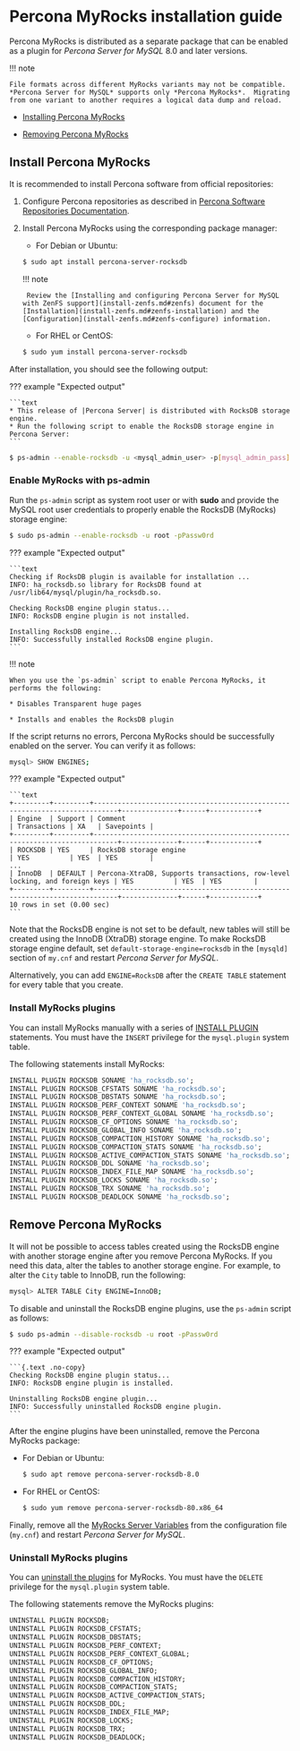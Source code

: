 # Percona MyRocks installation guide

Percona MyRocks is distributed as a separate package that can be enabled as a
plugin for *Percona Server for MySQL* 8.0 and later versions.

!!! note

    File formats across different MyRocks variants may not be compatible. *Percona Server for MySQL* supports only *Percona MyRocks*.  Migrating from one variant to another requires a logical data dump and reload.

* [Installing Percona MyRocks](#install-percona-myrocks)

* [Removing Percona MyRocks](#remove-percona-myrocks)

## Install Percona MyRocks

It is recommended to install Percona software from official repositories:

1. Configure Percona repositories as described in [Percona Software Repositories Documentation](https://docs.percona.com/percona-software-repositories/index.html).

2. Install Percona MyRocks using the corresponding package manager:

    * For Debian or Ubuntu:

    ```{.bash data-prompt="$"}
    $ sudo apt install percona-server-rocksdb
    ```

    !!! note

        Review the [Installing and configuring Percona Server for MySQL with ZenFS support](install-zenfs.md#zenfs) document for the [Installation](install-zenfs.md#zenfs-installation) and the [Configuration](install-zenfs.md#zenfs-configure) information.

    * For RHEL or CentOS:

    ```{.bash data-prompt="$"}
    $ sudo yum install percona-server-rocksdb
    ```

After installation, you should see the following output:

??? example "Expected output"
    
    ```text
    * This release of |Percona Server| is distributed with RocksDB storage engine.
    * Run the following script to enable the RocksDB storage engine in Percona Server:
    ```

```{.bash data-prompt="$"}
$ ps-admin --enable-rocksdb -u <mysql_admin_user> -p[mysql_admin_pass] [-S <socket>] [-h <host> -P <port>]
```

### Enable MyRocks with ps-admin

Run the `ps-admin` script as system root user or with **sudo**
and provide the MySQL root user credentials
to properly enable the RocksDB (MyRocks) storage engine:

```{.bash data-prompt="$"}
$ sudo ps-admin --enable-rocksdb -u root -pPassw0rd
```

??? example "Expected output"
    
    ```text
    Checking if RocksDB plugin is available for installation ...
    INFO: ha_rocksdb.so library for RocksDB found at /usr/lib64/mysql/plugin/ha_rocksdb.so.

    Checking RocksDB engine plugin status...
    INFO: RocksDB engine plugin is not installed.

    Installing RocksDB engine...
    INFO: Successfully installed RocksDB engine plugin.
    ```

!!! note

    When you use the `ps-admin` script to enable Percona MyRocks, it performs the following:

    * Disables Transparent huge pages
    
    * Installs and enables the RocksDB plugin

If the script returns no errors,
Percona MyRocks should be successfully enabled on the server.
You can verify it as follows:

```{.bash data-prompt="mysql>"}
mysql> SHOW ENGINES;
```

??? example "Expected output"
    
    ```text
    +---------+---------+----------------------------------------------------------------------------+--------------+------+------------+
    | Engine  | Support | Comment                                                                    | Transactions | XA   | Savepoints |
    +---------+---------+----------------------------------------------------------------------------+--------------+------+------------+
    | ROCKSDB | YES     | RocksDB storage engine                                                     | YES          | YES  | YES        |
    ...
    | InnoDB  | DEFAULT | Percona-XtraDB, Supports transactions, row-level locking, and foreign keys | YES          | YES  | YES        |
    +---------+---------+----------------------------------------------------------------------------+--------------+------+------------+
    10 rows in set (0.00 sec)
    ```

Note that the RocksDB engine is not set to be default,
new tables will still be created using the InnoDB (XtraDB) storage engine.
To make RocksDB storage engine default,
set `default-storage-engine=rocksdb` in the `[mysqld]` section
of `my.cnf` and restart *Percona Server for MySQL*.

Alternatively, you can add `ENGINE=RocksDB`
after the `CREATE TABLE` statement
for every table that you create.

### Install MyRocks plugins

You can install MyRocks manually with a series of [INSTALL PLUGIN](https://dev.mysql.com/doc/refman/8.0/en/install-plugin.html) statements. You must have the `INSERT` privilege for the `mysql.plugin` system table.

The following statements install MyRocks:

```sql
INSTALL PLUGIN ROCKSDB SONAME 'ha_rocksdb.so';
INSTALL PLUGIN ROCKSDB_CFSTATS SONAME 'ha_rocksdb.so';
INSTALL PLUGIN ROCKSDB_DBSTATS SONAME 'ha_rocksdb.so';
INSTALL PLUGIN ROCKSDB_PERF_CONTEXT SONAME 'ha_rocksdb.so';
INSTALL PLUGIN ROCKSDB_PERF_CONTEXT_GLOBAL SONAME 'ha_rocksdb.so';
INSTALL PLUGIN ROCKSDB_CF_OPTIONS SONAME 'ha_rocksdb.so';
INSTALL PLUGIN ROCKSDB_GLOBAL_INFO SONAME 'ha_rocksdb.so';
INSTALL PLUGIN ROCKSDB_COMPACTION_HISTORY SONAME 'ha_rocksdb.so';
INSTALL PLUGIN ROCKSDB_COMPACTION_STATS SONAME 'ha_rocksdb.so';
INSTALL PLUGIN ROCKSDB_ACTIVE_COMPACTION_STATS SONAME 'ha_rocksdb.so';
INSTALL PLUGIN ROCKSDB_DDL SONAME 'ha_rocksdb.so';
INSTALL PLUGIN ROCKSDB_INDEX_FILE_MAP SONAME 'ha_rocksdb.so';
INSTALL PLUGIN ROCKSDB_LOCKS SONAME 'ha_rocksdb.so';
INSTALL PLUGIN ROCKSDB_TRX SONAME 'ha_rocksdb.so';
INSTALL PLUGIN ROCKSDB_DEADLOCK SONAME 'ha_rocksdb.so';
```

## Remove Percona MyRocks

It will not be possible to access tables created using the RocksDB engine
with another storage engine after you remove Percona MyRocks.
If you need this data, alter the tables to another storage engine.
For example, to alter the `City` table to InnoDB, run the following:

```{.bash data-prompt="mysql>"}
mysql> ALTER TABLE City ENGINE=InnoDB;
```

To disable and uninstall the RocksDB engine plugins,
use the `ps-admin` script as follows:

```{.bash data-prompt="$"}
$ sudo ps-admin --disable-rocksdb -u root -pPassw0rd
```

??? example "Expected output"

    ```{.text .no-copy}
    Checking RocksDB engine plugin status...
    INFO: RocksDB engine plugin is installed.

    Uninstalling RocksDB engine plugin...
    INFO: Successfully uninstalled RocksDB engine plugin.
    ```

After the engine plugins have been uninstalled,
remove the Percona MyRocks package:

* For Debian or Ubuntu:

    ```{.bash data-prompt="$"}
    $ sudo apt remove percona-server-rocksdb-8.0
    ```

* For RHEL or CentOS:

    ```{.bash data-prompt="$"}
    $ sudo yum remove percona-server-rocksdb-80.x86_64
    ```

Finally, remove all the [MyRocks Server Variables](myrocks-server-variables.md#myrocks-server-variables)
from the configuration file (`my.cnf`)
and restart *Percona Server for MySQL*.

### Uninstall MyRocks plugins

You can [uninstall the plugins](https://dev.mysql.com/doc/refman/8.0/en/uninstall-plugin.html) for MyRocks. You must have the `DELETE` privilege for the `mysql.plugin` system table.

The following statements remove the MyRocks plugins:

```sql
UNINSTALL PLUGIN ROCKSDB;
UNINSTALL PLUGIN ROCKSDB_CFSTATS;
UNINSTALL PLUGIN ROCKSDB_DBSTATS;
UNINSTALL PLUGIN ROCKSDB_PERF_CONTEXT;
UNINSTALL PLUGIN ROCKSDB_PERF_CONTEXT_GLOBAL;
UNINSTALL PLUGIN ROCKSDB_CF_OPTIONS;
UNINSTALL PLUGIN ROCKSDB_GLOBAL_INFO;
UNINSTALL PLUGIN ROCKSDB_COMPACTION_HISTORY;
UNINSTALL PLUGIN ROCKSDB_COMPACTION_STATS;
UNINSTALL PLUGIN ROCKSDB_ACTIVE_COMPACTION_STATS;
UNINSTALL PLUGIN ROCKSDB_DDL;
UNINSTALL PLUGIN ROCKSDB_INDEX_FILE_MAP;
UNINSTALL PLUGIN ROCKSDB_LOCKS;
UNINSTALL PLUGIN ROCKSDB_TRX;
UNINSTALL PLUGIN ROCKSDB_DEADLOCK;
```
